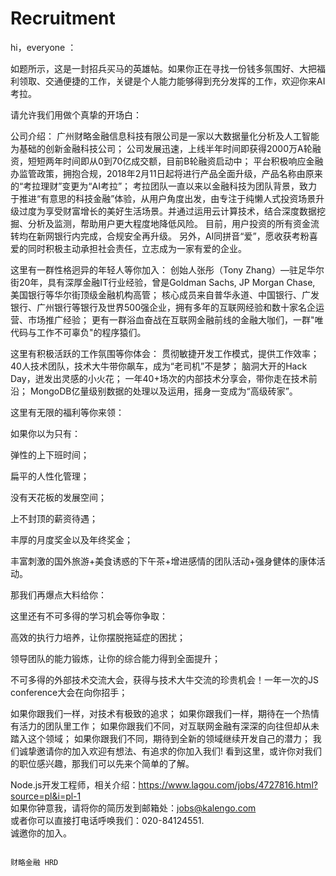 # Recruitment
hi，everyone ：

如题所示，这是一封招兵买马的英雄帖。如果你正在寻找一份钱多氛围好、大把福利领取、交通便捷的工作，关键是个人能力能够得到充分发挥的工作，欢迎你来AI考拉。 
    
请允许我们用做个真挚的开场白：

公司介绍：
广州财略金融信息科技有限公司是一家以大数据量化分析及人工智能为基础的创新金融科技公司；
公司发展迅速，上线半年时间即获得2000万A轮融资，短短两年时间即从0到70亿成交额，目前B轮融资启动中；
平台积极响应金融办监管政策，拥抱合规，2018年2月11日起将进行产品全面升级，产品名称由原来的“考拉理财”变更为“AI考拉”；
考拉团队一直以来以金融科技为团队背景，致力于推进“有意思的科技金融”体验，从用户角度出发，由专注于纯懒人式投资场景升级过度为享受财富增长的美好生活场景。并通过运用云计算技术，结合深度数据挖掘、分析及监测，帮助用户更大程度地降低风险。
目前，用户投资的所有资金流转均在新网银行内完成，合规安全再升级。
另外，AI同拼音“爱”，愿收获考粉喜爱的同时积极主动承担社会责任，立志成为一家有爱的企业。
 
这里有一群性格迥异的年轻人等你加入：
创始人张彤（Tony Zhang）—驻足华尔街20年，具有深厚金融IT行业经验，曾是Goldman Sachs, JP Morgan Chase, 美国银行等华尔街顶级金融机构高管；
核心成员来自普华永道、中国银行、广发银行、广州银行等银行及世界500强企业，拥有多年的互联网经验和数十家名企运营、市场推广经验；
更有一群浴血奋战在互联网金融前线的金融大咖们，一群"唯代码与工作不可辜负"的程序猿们。
 
这里有积极活跃的工作氛围等你体会：
贯彻敏捷开发工作模式，提供工作效率；
40人技术团队，技术大牛带你飙车，成为“老司机”不是梦；
脑洞大开的Hack Day，迸发出灵感的小火花；
一年40+场次的内部技术分享会，带你走在技术前沿；
MongoDB亿量级别数据的处理以及运用，摇身一变成为“高级砖家”。
 
这里有无限的福利等你来领：

如果你以为只有：

弹性的上下班时间；

扁平的人性化管理；

没有天花板的发展空间；

上不封顶的薪资待遇；

丰厚的月度奖金以及年终奖金；

丰富刺激的国外旅游+美食诱惑的下午茶+增进感情的团队活动+强身健体的康体活动。

那我们再爆点大料给你：

这里还有不可多得的学习机会等你争取：

高效的执行力培养，让你摆脱拖延症的困扰；

领导团队的能力锻炼，让你的综合能力得到全面提升；

不可多得的外部技术交流大会，获得与技术大牛交流的珍贵机会！一年一次的JS conference大会在向你招手；

 
如果你跟我们一样，对技术有极致的追求；
如果你跟我们一样，期待在一个热情有活力的团队里工作；
如果你跟我们不同，对互联网金融有深深的向往但却从未踏入这个领域；
如果你跟我们不同，期待到全新的领域继续开发自己的潜力；
我们诚挚邀请你的加入欢迎有想法、有追求的你加入我们!
看到这里，或许你对我们的职位感兴趣，那我们可以先来个简单的了解。

Node.js开发工程师，相关介绍：https://www.lagou.com/jobs/4727816.html?source=pl&i=pl-1  
如果你钟意我，请将你的简历发到邮箱处：jobs@kalengo.com  
或者你可以直接打电话呼唤我们：020-84124551.  
诚邀你的加入。

                                                                                          财略金融 HRD
